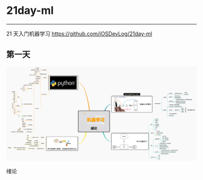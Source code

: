 # 21day-ml
---

21 天入门机器学习 <https://github.com/iOSDevLog/21day-ml>

## 第一天

![](images/1.绪论.png)

绪论
